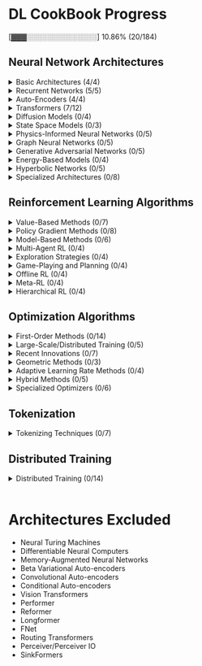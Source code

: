 # DL CookBook Progress

[▓▓▓░░░░░░░░░░░░░░] 10.86% (20/184)

## Neural Network Architectures

<details>
  <summary>Basic Architectures (4/4)</summary>

  - [x] MLP
  - [x] CNN
  - [x] ResNet
  - [x] DenseNet

</details>

<details>
  <summary>Recurrent Networks (5/5)</summary>

  - [x] Vanilla RNN
  - [x] Bidirectional RNN
  - [x] GRU
  - [x] LSTM
  - [x] Memory Networks

</details>

<details>
  <summary>Auto-Encoders (4/4)</summary>

  - [x] Sparse
  - [x] Variational
  - [x] Contractive
  - [x] VQ-VAE

</details>

<details>
  <summary>Transformers (7/12)</summary>

  - [x] Vanilla
  - [x] Linear
  - [x] Sparse
  - [x] Gaussian
  - [x] Differential
  - [x] Universal
  - [x] Negative-Weights
  - [ ] FlashAttention (v1/v2/v3)
  - [ ] Transformers^2
  - [ ] Titans
  - [ ] Atlas

</details>

<details>
  <summary>Diffusion Models (0/4)</summary>

  - [ ] DDPM
  - [ ] DDIM
  - [ ] Latent Diffusion
  - [ ] Large Language Diffusion

</details>

<details>
  <summary>State Space Models (0/3)</summary>

  - [ ] Mamba
  - [ ] S4
  - [ ] H3

</details>

<details>
  <summary>Physics-Informed Neural Networks (0/5)</summary>

  - [ ] Neural ODE
  - [ ] Fourier Neural Operator
  - [ ] Deep Operator Networks
  - [ ] Hamiltonian Neural Networks
  - [ ] Lagrangian Neural Networks

</details>

<details>
  <summary>Graph Neural Networks (0/5)</summary>

  - [ ] Graph Convolutional Networks (GCN)
  - [ ] Graph Attention Networks (GAT)
  - [ ] Message Passing Neural Networks
  - [ ] Graph Transformers
  - [ ] Graph Normalizing Flows

</details>

<details>
  <summary>Generative Adversarial Networks (0/5)</summary>

  - [ ] DCGAN
  - [ ] WGAN
  - [ ] CycleGAN
  - [ ] StyleGAN
  - [ ] BigGAN

</details>

<details>
  <summary>Energy-Based Models (0/4)</summary>

  - [ ] Restricted Boltzmann Machines
  - [ ] Deep Belief Networks
  - [ ] Deep Energy Networks
  - [ ] Normalizing Flows

</details>

<details>
  <summary>Hyperbolic Networks (0/5)</summary>

  - [ ] H-Attention Network
  - [ ] H-Graph Network
  - [ ] H-Normalizing Flows
  - [ ] H-VAE
  - [ ] Mixed Geometry Networks

</details>

<details>
  <summary>Specialized Architectures (0/8)</summary>

  - [ ] Kolmogorov-Arnold Networks
  - [ ] Mixture of Experts
  - [ ] Fuzzy Neural Networks
  - [ ] Jacobian Fields
  - [ ] Spiking Neural Networks
  - [ ] Free-Equivariance Neural Networks
  - [ ] Neural Causal Models
  - [ ] Large Concept Models

</details>

## Reinforcement Learning Algorithms

<details>
  <summary>Value-Based Methods (0/7)</summary>

  - [ ] Deep Q-Networks (DQN)
  - [ ] Double DQN
  - [ ] Dueling DQN
  - [ ] Rainbow DQN
  - [ ] Categorical 51-Atom DQN (C51)
  - [ ] Quantile Regression DQN (QR-DQN)
  - [ ] Implicit Quantile Networks (IQN)

</details>

<details>
  <summary>Policy Gradient Methods (0/8)</summary>

  - [ ] Asynchronous Advantage Actor-Critic (A3C)
  - [ ] Advantage Actor-Critic (A2C)
  - [ ] Proximal Policy Optimization (PPO)
  - [ ] Trust Region Policy Optimization (TRPO)
  - [ ] Deep Deterministic Policy Gradient (DDPG)
  - [ ] Twin Delayed DDPG (TD3)
  - [ ] Soft Actor-Critic (SAC)
  - [ ] Group Related Policy Optimization (GRPO)

</details>

<details>
  <summary>Model-Based Methods (0/6)</summary>

  - [ ] World Models
  - [ ] Imagination-Augmented Agents (I2A)
  - [ ] Model-Based RL with Model-Free Fine-Tuning (MBMF)
  - [ ] Model-Based Value Expansion (MVE)
  - [ ] Dreamer
  - [ ] PlaNet

</details>

<details>
  <summary>Multi-Agent RL (0/4)</summary>

  - [ ] Multi-Agent DDPG (MADDPG)
  - [ ] Counter-Factual Multi-Agent (COMA)
  - [ ] Multi-Agent PPO (MAPPO)
  - [ ] Multi-Agent SAC (MASAC)

</details>

<details>
  <summary>Exploration Strategies (0/4)</summary>

  - [ ] Hindsight Experience Replay (HER)
  - [ ] Random Network Distillation (RND)
  - [ ] Never Give Up (NGU)
  - [ ] Go-Explore

</details>

<details>
  <summary>Game-Playing and Planning (0/4)</summary>

  - [ ] AlphaZero
  - [ ] MuZero
  - [ ] AlphaGo
  - [ ] Monte Carlo Tree Search (MCTS)

</details>

<details>
  <summary>Offline RL (0/4)</summary>

  - [ ] Conservative Q-Learning (CQL)
  - [ ] Behavior Regularized Actor Critic (BRAC)
  - [ ] Implicit Q-Learning (IQL)
  - [ ] Decision Transformer

</details>

<details>
  <summary>Meta-RL (0/4)</summary>

  - [ ] RL^2
  - [ ] MAML for RL
  - [ ] PEARL
  - [ ] ProMP

</details>

<details>
  <summary>Hierarchical RL (0/4)</summary>

  - [ ] Option-Critic
  - [ ] Hierarchical Actor-Critic (HAC)
  - [ ] HIRO
  - [ ] FUN

</details>

## Optimization Algorithms

<details>
  <summary>First-Order Methods (0/14)</summary>

  - [ ] Stochastic Gradient Descent (SGD)
  - [ ] SGD with Momentum
  - [ ] SGD with Nesterov Momentum
  - [ ] AdaGrad
  - [ ] AdaDelta
  - [ ] RMSProp
  - [ ] Adam and Variants
  - [ ] Adam
  - [ ] AdamW
  - [ ] NAdam
  - [ ] RAdam
  - [ ] AdaMomentum
  - [ ] AdaBelief
  - [ ] AdaFactor

</details>

<details>
  <summary>Large-Scale/Distributed Training (0/5)</summary>

  - [ ] LARS (Layer-wise Adaptive Rate Scaling)
  - [ ] LAMB (Layer-wise Adaptive Moments for Batch training)
  - [ ] Shampoo
  - [ ] SOAP
  - [ ] FTRL (Follow The Regularized Leader)

</details>

<details>
  <summary>Recent Innovations (0/7)</summary>

  - [ ] Lion
  - [ ] Prodigy
  - [ ] Sophia
  - [ ] Muon
  - [ ] DeMo
  - [ ] Adan
  - [ ] Ranger

</details>

<details>
  <summary>Geometric Methods (0/3)</summary>

  - [ ] Reimann SGD
  - [ ] Natural Gradient Descent
  - [ ] Mirror Descent

</details>

<details>
  <summary>Adaptive Learning Rate Methods (0/4)</summary>

  - [ ] Cyclical Learning Rates
  - [ ] One Cycle Policy
  - [ ] Cosine Annealing
  - [ ] SGDR (Stochastic Gradient Descent with Restarts)

</details>

<details>
  <summary>Hybrid Methods (0/5)</summary>

  - [ ] AdaScale
  - [ ] NovoGrad
  - [ ] Apollo
  - [ ] MADGRAD
  - [ ] SAM (Sharpness-Aware Minimization)

</details>

<details>
  <summary>Specialized Optimizers (0/6)</summary>

  - [ ] Lookahead Optimizer
  - [ ] Rectified Adam
  - [ ] AGC (Adaptive Gradient Clipping)
  - [ ] LBFGS (Limited-memory BFGS)
  - [ ] AdaMax
  - [ ] AMSGrad

</details>

## Tokenization

<details>
  <summary>Tokenizing Techniques (0/7)</summary>

  - [ ] Byte Pair Encoding
  - [ ] Character-level tokenization
  - [ ] Character-aware tokenization via CNNs
  - [ ] Raw byte-level end-to-end learned tokenization
  - [ ] Byte Latent Transformers
  - [ ] MrT5 Token Deletion gates
  - [ ] EvaByte

</details>

## Distributed Training

<details>
  <summary>Distributed Training (0/14)</summary>
  
  - [ ] MegatronLM
  - [ ] GPipe
  - [ ] Alpa
  - [ ] Tenplex
  - [ ] DeepSeed
  - [ ] PipeDream
  - [ ] ZeRO
  - [ ] PyTorch DDP
  - [ ] Horovod
  - [ ] TensorFlow Distribution Strategy
  - [ ] Ray Train
  - [ ] FairScale
  - [ ] Colossal-AI
  - [ ] JAX pmap/pjit

</details>

<br>

# Architectures Excluded

- Neural Turing Machines
- Differentiable Neural Computers
- Memory-Augmented Neural Networks
- Beta Variational Auto-encoders
- Convolutional Auto-encoders
- Conditional Auto-encoders
- Vision Transformers
- Performer
- Reformer
- Longformer
- FNet
- Routing Transformers
- Perceiver/Perceiver IO
- SinkFormers